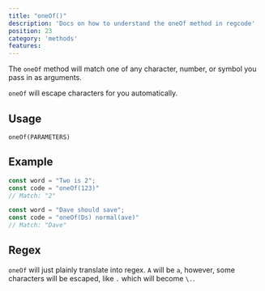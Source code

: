 ```yaml
---
title: "oneOf()"
description: 'Docs on how to understand the oneOf method in regcode'
position: 23
category: 'methods'
features:
---
```


The `oneOf` method will match one of any character, number, or symbol you pass in as arguments.

`oneOf` will escape characters for you automatically.

## Usage

`oneOf(PARAMETERS)`

## Example

```ts
const word = "Two is 2";
const code = "oneOf(123)"
// Match: "2"

const word = "Dave should save";
const code = "oneOf(Ds) normal(ave)"
// Match: "Dave"
```

## Regex

`oneOf` will just plainly translate into regex. `A` will be `a`, however, some characters will be escaped, like `.` which will become `\.`.
